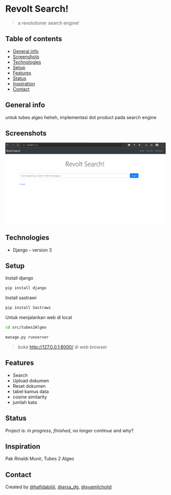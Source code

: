 # Revolt Search!
> a revolutioner search engine!

## Table of contents
* [General info](#general-info)
* [Screenshots](#screenshots)
* [Technologies](#technologies)
* [Setup](#setup)
* [Features](#features)
* [Status](#status)
* [Inspiration](#inspiration)
* [Contact](#contact)

## General info
untuk tubes algeo heheh, implementasi dot product pada search engine

## Screenshots
![Example screenshot](./src/tubes2Algeo/static/img/home.png)

## Technologies
* Django - version 3

## Setup
Install django
```bash
pip install django
```

Install sastrawi
``` bash
pip install Sastrawi
```

Untuk menjalankan web di local
``` bash
cd src/tubes2Algeo
```
``` bash
manage.py runserver
```
> buka http://127.0.0.1:8000/ di web browser

## Features
* Search
* Upload dokumen
* Reset dokumen
* tabel kamus data
* cosine similarity
* jumlah kata

## Status
Project is: _in progress_, _finished_, _no longer continue_ and why?

## Inspiration
Pak Rinaldi Munir, Tubes 2 Algeo

## Contact
Created by [@hafidabiiiii](https://www.instagram.com/hafidabiiiii/), [@arsa_dg](https://www.instagram.com/arsa_dg/), [@syamilcholid](https://www.instagram.com/syamilcholid/)
